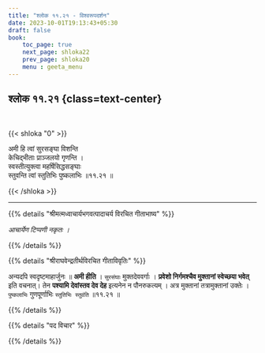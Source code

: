 ```yaml
---
title: "श्लोक ११.२१ - विश्वरूपदर्शन"
date: 2023-10-01T19:13:43+05:30
draft: false
book:
    toc_page: true
    next_page: shloka22
    prev_page: shloka20
    menu : geeta_menu
---
```




## श्लोक ११.२१ {class=text-center}

<br/>

{{< shloka  "0"  >}}

अमी हि त्वां सुरसङ्घा विशन्ति  
केचिद्भीताः प्राञ्जलयो गृणन्ति ।    
स्वस्तीत्युक्त्वा महर्षिसिद्धसङ्घाः  
स्तुवन्ति त्वां स्तुतिभिः पुष्कलाभिः ॥११.२१ ॥

{{< /shloka >}}

---


{{% details "श्रीमत्मध्वाचार्यभगवत्पादाचर्य विरचित  गीताभाष्य" %}}

*आचार्येण टिप्पणी नकृतः ।*

{{% /details %}}



{{% details "श्रीराघवेन्द्रतीर्थविरचित गीताविवृतिः" %}}

अन्यदपि स्वदृष्टमाहार्जुनः ॥ **अमी हीति** ।
`सुरसंघाः` मुक्तदेववर्गाः । 
**प्रवेशो निर्गमश्चैव मुक्तानां स्वेच्छया भवेत्‌** 
इति वचनात्‌। तेन
**पश्यामि देवांस्तव देव देह** इत्यनेन न पौनरुकत्यम् । 
अत्र मुक्तानां तत्रामुक्तानां उक्तेः । 
`पुष्कलाभिः` गुणपूर्णाभिः `स्तुतिभिः स्तुवंति` ॥११.२१ ॥

{{% /details %}}



{{% details "पद विचार" %}}


{{% /details %}}
